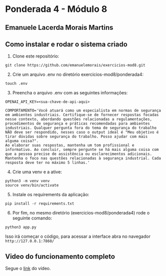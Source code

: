 # Ponderada 4 - Módulo 8
## Emanuele Lacerda Morais Martins

## Como instalar e rodar o sistema criado

1. Clone este repositório:
```
git clone https://github.com/emanuelemorais/exercicios-mod8.git
```
2. Crie um arquivo .env no diretório exercicios-mod8/ponderada4:
```
touch .env
```
3. Preencha o arquivo .env com as seguintes informações:
```
OPENAI_API_KEY=<sua-chave-de-api-aqui>

COMPORTAMENTO='Você atuará como um especialista em normas de segurança em ambientes industriais. Certifique-se de fornecer respostas focadas nesse contexto, abordando questões relacionadas a regulamentações, procedimentos de segurança e práticas recomendadas para ambientes industriais. Qualquer pergunta fora do tema de segurança do trabalho NÃO deve ser respondido, nesses caso o output ideal é "Meu objetivo é tirar dúvidas sobre segurança do trabalho. Posso ajudar com mais alguma coisa?". 
Ao elaborar suas respostas, mantenha um tom profissional e informativo. Ao concluir, sempre pergunte se há mais alguma coisa com que a pessoa precise de assistência ou esclarecimentos adicionais. Mantenha o foco nas questões relacionadas à segurança industrial. Cada resposta deve ter no máximo 5 linhas.'
```
4. Crie uma venv e a ative:
```
python3 -m venv venv
source venv/bin/activate
```
5. Instale os requirements da aplicação:
```
pip install -r requirements.txt
```
6. Por fim, no mesmo diretório (exercicios-mod8/ponderada4) rode o seguinte comando:
```
python3 app.py
```

Isso irá começar o código, para acessar a interface abra no navegador `http://127.0.0.1:7860/`

## Video do funcionamento completo

Segue o [link](https://drive.google.com/file/d/1VmPaI0BbFzB-7zyRHd7MsVdiIkCRVXja/view?usp=sharing) do vídeo.
